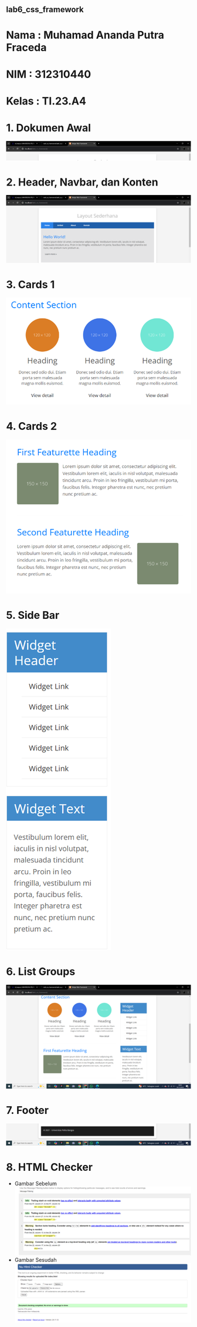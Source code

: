 ## lab6_css_framework
# Nama  : Muhamad Ananda Putra Fraceda
# NIM   : 312310440
# Kelas : TI.23.A4

# 1. Dokumen Awal
![img 1](Screenshot/1.png)
# 2. Header, Navbar, dan Konten
![img 2](Screenshot/2.png)
# 3. Cards 1
![img 3](Screenshot/3.png)
# 4. Cards 2
![img 4](Screenshot/4.png)
# 5. Side Bar
![img 5](Screenshot/5.png)
# 6. List Groups
![img 6](Screenshot/6.png)
# 7. Footer
![img 7](Screenshot/7.png)
# 8. HTML Checker
- Gambar Sebelum
![img 8](Screenshot/8.png)
- Gambar Sesudah
![img 9](Screenshot/9.png)
